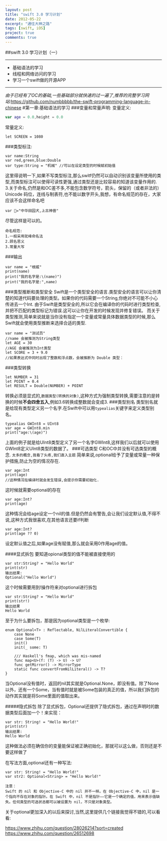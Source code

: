 ```yaml
---
layout: post
title: "swift 3.0 学习计划"
date: 2012-05-22
excerpt: "通往大神之路"
tags: [swift, iOS]
project: true
comments: true
---
```

##swift 3.0 学习计划（一）
***
* 基础语法的学习
* 线程和网络访问的学习
* 学习一个swift做的开源APP

***
*由于已经有了OC的基础,一些基础部分就快速的过一遍了,推荐的完整学习网站:*<https://github.com/numbbbbb/the-swift-programming-language-in-chinese>
#第一章:基础语法的学习
###变量和常量声明:
变量定义:
```swift
var age = 0.0,height = 0.0
```
常量定义:
```
let SCREEN = 1080
```
###类型标注:

```
var name:String
var red,green,blue:Double
var type:String = "机械" //可以在设定类型的时候赋初始值

```
这里得说明一下,如果不写类型标注,那么switf仍然可以自动识别该变量所使用的类型,而类型标注可以使得可读性更强,通过类型还是比较容易的知道该变量作用的.
3.关于命名,仍然是和OC差不多,不能包含数学符号，箭头，保留的（或者非法的）Unicode 码位，连线与制表符,也不能以数字开头,我想，有命名规范的存在，大家应该不会这样命名吧
```
var 🐶="中华田园犬,上古神兽"
```
尽管这样是可以的。
```
命名规范:
1.一般采用驼峰命名法
2.顾名思义
3.常量大写
```
###输出
```
var name = "根威"
print(name)
print("我的名字是:\(name)")
print("我的名字是:",name)
```
###类型推断和类型安全
Swift是一个类型安全的语言.类型安全的语言可以让你清楚的知道代码要处理的类型。如果你的代码需要一个String,你绝对不可能不小心传进去一个Int.
由于Swift是类型安全的,所以它会在编译你的代码时进行类型检查,并把不匹配的类型标记为错误.这可以让你在开发的时候发现并修复错误。
而关于类型推测,简单来说就是当你没有指定一个变量或常量具体数据类型的时候,那么Swift就会使用类型推断来选择合适的类型.
```
var name = "测试员"
//name 会被推测为String类型
let AGE = 30
//AGE 会被推测为Int类型
let SCORE = 3 + 9.0
//如果表达式中同时出现了整数和浮点数，会被推断为 Double 类型：
```
###类型转换
```
let NUMBER = 31
let POINT = 0.4
let RESULT = Double(NUMBER) + POINT
```
转换必须是显式的,`数据类型(转换的对象)`,这种方式为强制类型转换,需要注意的是转换的时候**不会四舍五入**,例如3.6转换成整数就会变成3.
###类型别名
类型别名就是给现有类型定义另一个名字.在Swift中可以用`typealias`关键字来定义类型别名。
```
typealias GWInt8 = UInt8
var age = GWInt8.min
print("age:\(age)")
```
上面的例子就是给UInt8类型定义了另一个名字GWInt8,这样我们以后就可以使用GWInt8定义UInt8类型的数据了。
###可选类型
C和OC中并没有可选类型的概念.
`太多的概念,我看了头疼,我们直入主题`
简单来说,optional给予了变量或常量一种保护措施,防止为空的情况存在.
```
var age:Int
print(age)
//这种情况在编译时就会发生错误,会提示你需要初始化.
```
这时候就需要optional的存在
```
var age:Int?
print(age)
```
这种情况会给age设定一个nil的值.但是仍然会有警告,会让我们设定默认值,不得不说,这种方式我很喜欢,在其他语言还要if判断
```
var age:Int?
print(age ?? 0)
```
设定默认值之后,如果age没有赋值,那么就会采用0作用age的值。

####显式拆包
要知道opional类型的值不能被直接使用的
```
var str:String? = "Hello World"
print(str)
输出结果:
Optional("Hello World")
```
这个时候需要用到!操作符来对optional进行拆包
```
var str:String? = "Hello World"
print(str!)
输出结果
Hello World
```
至于为什么要拆包，那是因为optional类型是一个枚举:
```
enum Optional<T> : Reflectable, NilLiteralConvertible {
    case None
    case Some(T)
    init()
    init(_ some: T)

    /// Haskell's fmap, which was mis-named
    func map<U>(f: (T) -> U) -> U?
    func getMirror() -> MirrorType
    static func convertFromNilLiteral() -> T?
}
```
当Optional没有值时，返回的nil其实就是Optional.None，即没有值。除了None以外，还有一个Some，当有值时就是被Some<T>包装的真正的值，所以我们拆包的动作其实就是将Some里面的值取出来。

#####隐式拆包
除了显式拆包，Optional还提供了隐式拆包，通过在声明时的数据类型后面加一个！来实现：
```
var str: String! = "Hello World!"
print(str)
输出结果:
Hello World
```
这种做法必须在确信你的变量能保证被正确初始化，那就可以这么做，否则还是不要这样做了

在写法方面,optional还有一种写法:
```
var str: String! = "Hello World!"
var str2: Optional<String> = "Hello World!"
```

```
注意：
Swift 的 nil 和 Objective-C 中的 nil 并不一样。在 Objective-C 中，nil 是一个指向不存在对象的指针。在 Swift 中，nil 不是指针——它是一个确定的值，用来表示值缺失。任何类型的可选状态都可以被设置为 nil，不只是对象类型。
```

关于optional更加深入的以后来探讨,当然,这里提供几个链接我觉得不错的,可以看看:

<https://www.zhihu.com/question/28026214?sort=created>
<https://www.zhihu.com/question/26512698>





